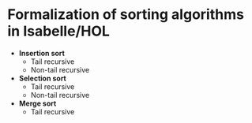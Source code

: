 # Formalization of sorting algorithms in Isabelle/HOL
- **Insertion sort**
  - Tail recursive
  - Non-tail recursive
- **Selection sort**
  - Tail recursive
  - Non-tail recursive
- **Merge sort**
  - Tail recursive
